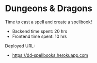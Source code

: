 # Dungeons & Dragons

Time to cast a spell and create a spellbook!

- Backend time spent: 20 hrs
- Frontend time spent: 10 hrs


Deployed URL:
- https://dd-spellbooks.herokuapp.com
